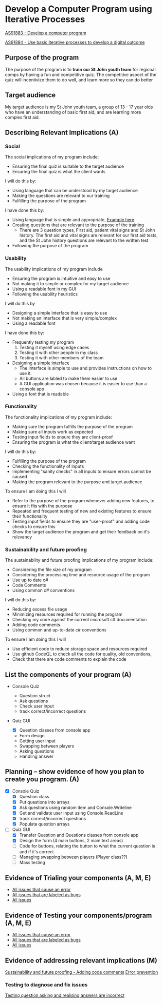 # Develop a Computer Program using Iterative Processes

[AS91883 - Develop a computer program](https://www.nzqa.govt.nz/nqfdocs/ncea-resource/achievements/2019/as91883.pdf)

[AS91884 - Use basic iterative processes to develop a digital outcome](https://www.nzqa.govt.nz/nqfdocs/ncea-resource/achievements/2019/as91884.pdf)

## Purpose of the program

The purpose of the program is to **train our St John youth team** for regional comps by having a fun and competitive quiz. The competitive aspect of the quiz will incentivize them to do well, and learn more so they can do better

## Target audience

My target audience is my St John youth team, a group of 13 - 17 year olds who have an understanding of basic first aid, and are learning more complex first aid.

## Describing Relevant Implications (A)

### Social

The social implications of my program include:

* Ensuring the final quiz is suitable to the target audience
* Ensuring the final quiz is what the client wants

I will do this by:

* Using language that can be understood by my target audience
* Making the questions are relevant to our training
* Fulfilling the purpose of the program

I have done this by:

* Using language that is simple and appropriate, [Example here](https://github.com/mmoomocow/csharp-quiz/commit/7ec36bb8d1ad7cfcb5634f41c338924c52e6336a)
* Creating questions that are relevant to the purpose of the training
  * There are 3 question types, First aid, patient vital signs and St John history. The first aid and vital signs are relevant for our first aid tests, and the St John history questions are relevant to the written test
* Following the purpose of the program 

### Usability

The usability implications of my program include

* Ensuring the program is intuitive and easy to use
* Not making it to simple or complex for my target audience
* Using a readable font in my GUI
* Following the usability heuristics

I will do this by

* Designing a simple interface that is easy to use
* Not making an interface that is very simple/complex
* Using a readable font

I have done this by:

* Frequently testing my program
  1. Testing it myself using edge cases
  2. Testing it with other people in my class
  3. Testing it with other members of the team
* Designing a simple interface
  * The interface is simple to use and provides instructions on how to use it.
  * All buttons are labled to make them easier to use
  * A GUI application was chosen because it is easier to use than a console app
* Using a font that is readable 

### Functionality

The functionality implications of my program include:

* Making sure the program fulfills the purpose of the program
* Making sure all inputs work as expected
* Testing input fields to ensure they are client-proof
* Ensuring the program is what the client/target audience want

I will do this by:

* Fulfilling the purpose of the program
* Checking the functionality of inputs
* Implementing "sanity checks" in all inputs to ensure errors cannot be caused
* Making the program relevant to the purpose and target audience

To ensure I am doing this I will

* Refer to the purpose of the program whenever adding new features, to ensure it fits with the purpose
* Repeated and frequent testing of new and existing features to ensure their functionality
* Testing input fields to ensure they are "user-proof" and adding code checks to ensure this
* Show the target audience the program and get their feedback on it's relevancy

### Sustainability and future proofing

The sustainability and future proofing implications of my program include:

* Considering the file size of my program
* Considering the processing time and resource usage of the program
* Use up to date c#
* Code Comments
* Using common c# conventions

I will do this by:

* Reducing excess file usage
* Minimizing resources required for running the program
* Checking my code against the current microsoft c# documentation
* Adding code comments
* Using common and up-to-date c# conventions

To ensure I am doing this I will

* Use efficient code to reduce storage space and resources required
* Use github CodeQL to check all the code for quality, old conventions, 
* Check that there are code comments to explain the code

## List the components of your program (A)

* Console Quiz
  * Question struct
  * Ask questions
  * Check user input
  * track correct/incorrect questions

* Quiz GUI
  * [x] Question classes from console app
  * Form design
  * Getting user input
  * Swapping between players
  * Asking questions
  * Handling answer

## Planning – show evidence of how you plan to create you program. (A)

* [x] Console Quiz
  * [X] Question class
  * [X] Put questions into arrays
  * [X] Ask questions using random item and Console.Writeline
  * [X] Get and validate user input using Console.ReadLine
  * [x] track correct/incorrect questions
  * [X] Populate question arrays

* [ ] Quiz GUI
  * [x] Transfer Question and Questions classes from console app
  * [x] Design the form (4 main buttons, 2 main text areas)
  * [ ] Code for buttons, relating the button to what the current question is and if it's correct
  * [ ] Managing swapping between players (Player class??)
  * [ ] Mass testing

## Evidence of Trialing your components (A, M, E)
* [All issues that cause an error](https://github.com/mmoomocow/csharp-quiz/issues?q=is%3Aissue+label%3A%22causes+error%22)
* [All issues that are labeled as bugs](https://github.com/mmoomocow/csharp-quiz/issues?q=is%3Aissue+label%3Abug)
* [All issues](https://github.com/mmoomocow/csharp-quiz/issues?q=is%3Aissue)

## Evidence of Testing your components/program (A, M, E)

* [All issues that cause an error](https://github.com/mmoomocow/csharp-quiz/issues?q=is%3Aissue+label%3A%22causes+error%22)
* [All issues that are labeled as bugs](https://github.com/mmoomocow/csharp-quiz/issues?q=is%3Aissue+label%3Abug)
* [All issues](https://github.com/mmoomocow/csharp-quiz/issues?q=is%3Aissue)

## Evidence of addressing relevant implications (M)
[Sustainability and future proofing - Adding code comments](https://github.com/mmoomocow/csharp-quiz/issues/8)
[Error prevention](https://github.com/mmoomocow/csharp-quiz/issues/1)

### Testing to diagnose and fix issues
[Testing question asking and realising answers are incorrect](https://github.com/mmoomocow/csharp-quiz/issues/18)
